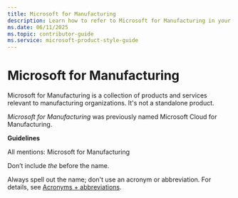 ```yaml
---
title: Microsoft for Manufacturing
description: Learn how to refer to Microsoft for Manufacturing in your content.
ms.date: 06/11/2025
ms.topic: contributor-guide
ms.service: microsoft-product-style-guide
---
```


# Microsoft for Manufacturing

 Microsoft for Manufacturing is a collection of products and services relevant to manufacturing organizations. It's not a standalone product.

*Microsoft for Manufacturing* was previously named Microsoft Cloud for Manufacturing.

**Guidelines**

All mentions: Microsoft for Manufacturing

Don’t include *the* before the name.

Always spell out the name; don't use an acronym or abbreviation. For details, see [Acronyms + abbreviations](~\acronyms-and-abbreviations.md).